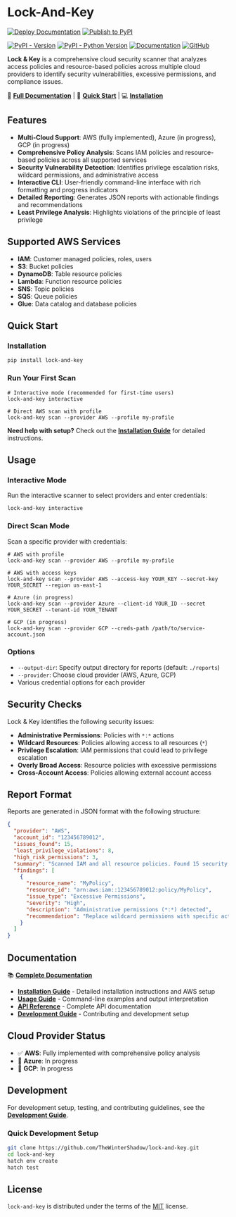 # Lock-And-Key

[![Deploy Documentation](https://github.com/TheWinterShadow/Lock-And-Key/actions/workflows/docs.yml/badge.svg)](https://github.com/TheWinterShadow/Lock-And-Key/actions/workflows/docs.yml) [![Publish to PyPI](https://github.com/TheWinterShadow/Lock-And-Key/actions/workflows/python-package.yml/badge.svg)](https://github.com/TheWinterShadow/Lock-And-Key/actions/workflows/python-package.yml)

[![PyPI - Version](https://img.shields.io/pypi/v/lock-and-key.svg)](https://pypi.org/project/lock-and-key)
[![PyPI - Python Version](https://img.shields.io/pypi/pyversions/lock-and-key.svg)](https://pypi.org/project/lock-and-key)
[![Documentation](https://img.shields.io/badge/docs-latest-blue.svg)](https://thewintershadow.github.io/Lock-And-Key/)
[![GitHub](https://img.shields.io/github/license/TheWinterShadow/lock-and-key)](https://github.com/TheWinterShadow/lock-and-key/blob/main/LICENSE.txt)

**Lock & Key** is a comprehensive cloud security scanner that analyzes access policies and resource-based policies across multiple cloud providers to identify security vulnerabilities, excessive permissions, and compliance issues.

📖 **[Full Documentation](https://thewintershadow.github.io/Lock-And-Key/)** | 🚀 **[Quick Start](#quick-start)** | 💻 **[Installation](#installation)**

## Features

- **Multi-Cloud Support**: AWS (fully implemented), Azure (in progress), GCP (in progress)
- **Comprehensive Policy Analysis**: Scans IAM policies and resource-based policies across all supported services
- **Security Vulnerability Detection**: Identifies privilege escalation risks, wildcard permissions, and administrative access
- **Interactive CLI**: User-friendly command-line interface with rich formatting and progress indicators
- **Detailed Reporting**: Generates JSON reports with actionable findings and recommendations
- **Least Privilege Analysis**: Highlights violations of the principle of least privilege

## Supported AWS Services

- **IAM**: Customer managed policies, roles, users
- **S3**: Bucket policies
- **DynamoDB**: Table resource policies
- **Lambda**: Function resource policies
- **SNS**: Topic policies
- **SQS**: Queue policies
- **Glue**: Data catalog and database policies

## Quick Start

### Installation

```console
pip install lock-and-key
```

### Run Your First Scan

```console
# Interactive mode (recommended for first-time users)
lock-and-key interactive

# Direct AWS scan with profile
lock-and-key scan --provider AWS --profile my-profile
```

**Need help with setup?** Check out the **[Installation Guide](https://thewintershadow.github.io/Lock-And-Key/installation.html)** for detailed instructions.

## Usage

### Interactive Mode

Run the interactive scanner to select providers and enter credentials:

```console
lock-and-key interactive
```

### Direct Scan Mode

Scan a specific provider with credentials:

```console
# AWS with profile
lock-and-key scan --provider AWS --profile my-profile

# AWS with access keys
lock-and-key scan --provider AWS --access-key YOUR_KEY --secret-key YOUR_SECRET --region us-east-1

# Azure (in progress)
lock-and-key scan --provider Azure --client-id YOUR_ID --secret YOUR_SECRET --tenant-id YOUR_TENANT

# GCP (in progress)
lock-and-key scan --provider GCP --creds-path /path/to/service-account.json
```

### Options

- `--output-dir`: Specify output directory for reports (default: `./reports`)
- `--provider`: Choose cloud provider (AWS, Azure, GCP)
- Various credential options for each provider

## Security Checks

Lock & Key identifies the following security issues:

- **Administrative Permissions**: Policies with `*:*` actions
- **Wildcard Resources**: Policies allowing access to all resources (`*`)
- **Privilege Escalation**: IAM permissions that could lead to privilege escalation
- **Overly Broad Access**: Resource policies with excessive permissions
- **Cross-Account Access**: Policies allowing external account access

## Report Format

Reports are generated in JSON format with the following structure:

```json
{
  "provider": "AWS",
  "account_id": "123456789012",
  "issues_found": 15,
  "least_privilege_violations": 8,
  "high_risk_permissions": 3,
  "summary": "Scanned IAM and all resource policies. Found 15 security issues.",
  "findings": [
    {
      "resource_name": "MyPolicy",
      "resource_id": "arn:aws:iam::123456789012:policy/MyPolicy",
      "issue_type": "Excessive Permissions",
      "severity": "High",
      "description": "Administrative permissions (*:*) detected",
      "recommendation": "Replace wildcard permissions with specific actions"
    }
  ]
}
```

## Documentation

📚 **[Complete Documentation](https://thewintershadow.github.io/Lock-And-Key/)**

- **[Installation Guide](https://thewintershadow.github.io/Lock-And-Key/installation.html)** - Detailed installation instructions and AWS setup
- **[Usage Guide](https://thewintershadow.github.io/Lock-And-Key/usage.html)** - Command-line examples and output interpretation
- **[API Reference](https://thewintershadow.github.io/Lock-And-Key/api.html)** - Complete API documentation
- **[Development Guide](https://thewintershadow.github.io/Lock-And-Key/development.html)** - Contributing and development setup

## Cloud Provider Status

- ✅ **AWS**: Fully implemented with comprehensive policy analysis
- 🚧 **Azure**: In progress  
- 🚧 **GCP**: In progress

## Development

For development setup, testing, and contributing guidelines, see the **[Development Guide](https://thewintershadow.github.io/Lock-And-Key/development.html)**.

### Quick Development Setup

```bash
git clone https://github.com/TheWinterShadow/lock-and-key.git
cd lock-and-key
hatch env create
hatch test
```

## License

`lock-and-key` is distributed under the terms of the [MIT](https://spdx.org/licenses/MIT.html) license.

